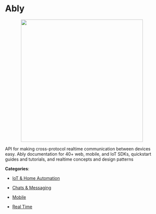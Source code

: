 # Ably
<p align="center">
    <img width="400" src="https://raw.githubusercontent.com/apis-list/apis-list/apis/ably/logo_256x256.png" />
</p>

API for making cross-protocol realtime communication between devices easy.  Ably documentation for 40+ web, mobile, and IoT SDKs, quickstart guides and tutorials, and realtime concepts and design patterns



**Categories**:

- [IoT & Home Automation](https://github.com/apis-list/apis-list#iot-and-home-automation)

- [Chats & Messaging](https://github.com/apis-list/apis-list#chats-and-messaging)

- [Mobile](https://github.com/apis-list/apis-list#mobile)

- [Real Time](https://github.com/apis-list/apis-list#real-time)




